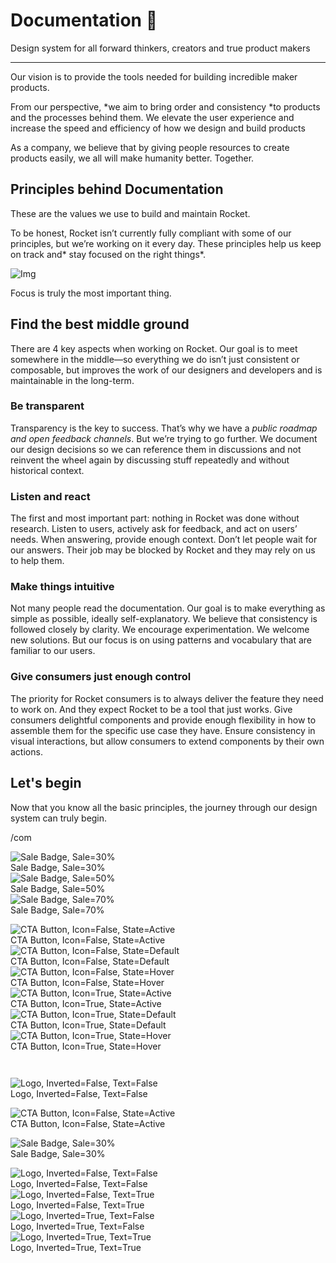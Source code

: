 
# Documentation 🚀

Design system for all forward thinkers, creators and true product makers

---

Our vision is to provide the tools needed for building incredible maker products.

From our perspective, *we aim to bring order and consistency *to products and the processes behind them. We elevate the user experience and increase the speed and efficiency of how we design and build products

As a company, we believe that by giving people resources to create products easily, we all will make humanity better. Together.

## Principles behind Documentation

These are the values we use to build and maintain Rocket.

To be honest, Rocket isn’t currently fully compliant with some of our principles, but we’re working on it every day. These principles help us keep on track and* stay focused on the right things*.

![Img](https://studio-assets.supernova.io/design-systems/14533/9289758a-6300-472a-bbc6-a57098081abf.jpeg)

Focus is truly the most important thing.

## Find the best middle ground

There are 4 key aspects when working on Rocket. Our goal is to meet somewhere in the middle—so everything we do isn’t just consistent or composable, but improves the work of our designers and developers and is maintainable in the long-term.

### Be transparent

Transparency is the key to success. That’s why we have a *public roadmap and open feedback channels*. But we’re trying to go further. We document our design decisions so we can reference them in discussions and not reinvent the wheel again by discussing stuff repeatedly and without historical context.

### Listen and react

The first and most important part: nothing in Rocket was done without research. Listen to users, actively ask for feedback, and act on users’ needs. When answering, provide enough context. Don’t let people wait for our answers. Their job may be blocked by Rocket and they may rely on us to help them.

### Make things intuitive

Not many people read the documentation. Our goal is to make everything as simple as possible, ideally self-explanatory. We believe that consistency is followed closely by clarity. We encourage experimentation. We welcome new solutions. But our focus is on using patterns and vocabulary that are familiar to our users.

### Give consumers just enough control

The priority for Rocket consumers is to always deliver the feature they need to work on. And they expect Rocket to be a tool that just works. Give consumers delightful components and provide enough flexibility in how to assemble them for the specific use case they have. Ensure consistency in visual interactions, but allow consumers to extend components by their own actions.

## Let's begin

Now that you know all the basic principles, the journey through our design system can truly begin.

/com

  
![Sale Badge, Sale=30%](https://studio-assets.supernova.io/design-systems/14533/1a411b6c-f3d3-487a-a06d-e5e1cd7e40a8.png)  
Sale Badge, Sale=30%  
![Sale Badge, Sale=50%](https://studio-assets.supernova.io/design-systems/14533/e99f6a09-1dc7-45eb-b2fe-09a103b8409b.png)  
Sale Badge, Sale=50%  
![Sale Badge, Sale=70%](https://studio-assets.supernova.io/design-systems/14533/9fffef0d-1502-4a67-980f-9cf1b6618437.png)  
Sale Badge, Sale=70%  


  
![CTA Button, Icon=False, State=Active](https://studio-assets.supernova.io/design-systems/14533/586a3eca-a2f0-4d5b-8ad4-b603f05ec126.png)  
CTA Button, Icon=False, State=Active  
![CTA Button, Icon=False, State=Default](https://studio-assets.supernova.io/design-systems/14533/7fd1da1e-e303-445f-ad38-ab0d91e72351.png)  
CTA Button, Icon=False, State=Default  
![CTA Button, Icon=False, State=Hover](https://studio-assets.supernova.io/design-systems/14533/86c6f08a-7b0b-43cb-85fd-b09b362d3136.png)  
CTA Button, Icon=False, State=Hover  
![CTA Button, Icon=True, State=Active](https://studio-assets.supernova.io/design-systems/14533/c366ba52-cfc9-4dd0-963a-6e476b171e05.png)  
CTA Button, Icon=True, State=Active  
![CTA Button, Icon=True, State=Default](https://studio-assets.supernova.io/design-systems/14533/0dd8c00d-c0b8-4daf-8860-0a72fec565d4.png)  
CTA Button, Icon=True, State=Default  
![CTA Button, Icon=True, State=Hover](https://studio-assets.supernova.io/design-systems/14533/beae2b59-cc3a-4f29-a0da-fe416293e612.png)  
CTA Button, Icon=True, State=Hover  


```javascript  
  
```

  
![Logo, Inverted=False, Text=False](https://studio-assets.supernova.io/design-systems/14533/4ce958d5-c0ab-4ec1-bea4-41477975b695.png)  
Logo, Inverted=False, Text=False  


  
  


  
![CTA Button, Icon=False, State=Active](https://studio-assets.supernova.io/design-systems/14533/586a3eca-a2f0-4d5b-8ad4-b603f05ec126.png)  
CTA Button, Icon=False, State=Active  


  
![Sale Badge, Sale=30%](https://studio-assets.supernova.io/design-systems/14533/1a411b6c-f3d3-487a-a06d-e5e1cd7e40a8.png)  
Sale Badge, Sale=30%  


  
![Logo, Inverted=False, Text=False](https://studio-assets.supernova.io/design-systems/14533/4ce958d5-c0ab-4ec1-bea4-41477975b695.png)  
Logo, Inverted=False, Text=False  
![Logo, Inverted=False, Text=True](https://studio-assets.supernova.io/design-systems/14533/7023f308-c4a0-4a79-a7bb-f30aff8afb14.png)  
Logo, Inverted=False, Text=True  
![Logo, Inverted=True, Text=False](https://studio-assets.supernova.io/design-systems/14533/336fd3e1-7c2a-4300-a3e8-83f4ef0f2ea6.png)  
Logo, Inverted=True, Text=False  
![Logo, Inverted=True, Text=True](https://studio-assets.supernova.io/design-systems/14533/a82d7e43-06fa-4739-8009-16deb064ea71.png)  
Logo, Inverted=True, Text=True  
